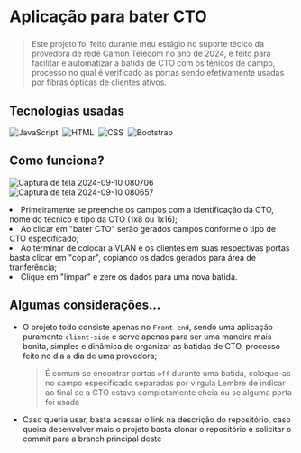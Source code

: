 # Aplicação para bater CTO
###
>Este projeto foi feito durante meu estágio no suporte técico da provedora de rede Camon Telecom no ano de 2024, é feito para facilitar e automatizar a batida de CTO com os ténicos de campo, processo no qual é verificado as portas sendo efetivamente usadas por fibras ópticas de clientes ativos.
###

## Tecnologias usadas
![JavaScript](https://img.shields.io/badge/JavaScript-151515?style=for-the-badge&logo=javascript&logoColor=white)&nbsp;
![HTML](https://img.shields.io/badge/HTML-151515?style=for-the-badge&logo=html5&logoColor=white)&nbsp;
![CSS](https://img.shields.io/badge/CSS-151515?style=for-the-badge&logo=css3&logoColor=white)&nbsp;
![Bootstrap](https://img.shields.io/badge/bootstrap-151515?style=for-the-badge&logo=bootstrap&logoColor=white)&nbsp;

## Como funciona?
![Captura de tela 2024-09-10 080706](https://github.com/user-attachments/assets/bf3b8da6-44a5-4bb2-9717-3f5695fff630)
![Captura de tela 2024-09-10 080657](https://github.com/user-attachments/assets/8e0d09ad-da25-4508-b0a2-aa68b83f4926)

><ul>
  <li>
    Primeiramente se preenche os campos com a identificação da CTO, nome do técnico e tipo da CTO (1x8 ou 1x16);
  </li>
  <li>
    Ao clicar em "bater CTO" serão gerados campos conforme o tipo de CTO especificado;
  </li>
  <li>
    Ao terminar de colocar a VLAN e os clientes em suas respectivas portas basta clicar em "copiar", copiando os dados gerados para área de tranferência;
  </li>
   <li>
    Clique em "limpar" e zere os dados para uma nova batida.
  </li>
</ul>

## Algumas considerações...
- O projeto todo consiste apenas no `Front-end`, sendo uma aplicação puramente `client-side` e serve apenas para ser uma maneira mais bonita, simples e dinâmica de organizar as batidas de CTO, processo feito no dia a dia de uma provedora;
  >É comum se encontrar portas `off` durante uma batida, coloque-as no campo especificado separadas por vírgula
  >Lembre de indicar ao final se a CTO estava completamente cheia ou se alguma porta foi usada
- Caso queria usar, basta acessar o link na descrição do repositório, caso queira desenvolver mais o projeto basta clonar o repositório e solicitar o commit para a branch principal deste
